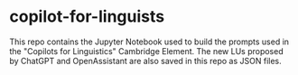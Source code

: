# copilot-for-linguists

This repo contains the Jupyter Notebook used to build the prompts used in the "Copilots for Linguistics" Cambridge Element. The new LUs proposed by ChatGPT and OpenAssistant are also saved in this repo as JSON files. 
